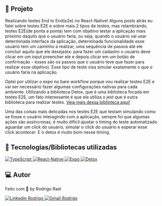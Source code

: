 ## :page_with_curl: Projeto

Realizando testes End to End(e2e) no React-Native!
<LINKEDIN>
Alguns posts atrás eu falei sobre testes E2E e sobre mais 2 tipos de testes, mas relambrando, testes E2E(de ponta a ponta) tem com objetivo testar a aplicação mais próximo daquilo que o usuário faria, ou seja, quando o usuário vai usar determinada interface da aplicação, determinada funcionalidade esse usuário tem um caminho a realizar, uma sequência de passos até ele concluir aquilo que ele deseja(ex: para fazer um cadastro o usuário deve clicar em um input preencher ele e depois clicar em um botão de confirmação - esses são os passos que o usuário teve que fazer para realizar esse objetivo). Esse tipo de teste visa simular exatamente o que o usuário faria na aplicação.
<LINKEDIN />

Optei por utilizar o expo no bare workflow porque vou realizar testes E2E e vai ser necessário fazer algumas configurações nativas para cada ambiente.
Utilizando a biblioteca Detox, que é uma biblioteca focada em testes E2E, um fato interessante é que ela utiliza o jest que é outra biblioteca para realizar testes.
[Veja mais dessa biblioteca aqui!](https://github.com/wix/Detox)

Uma das coisas mais delicadas nos testes E2E que testam simulando como se fosse o usuário interagindo com a aplicação, sempre foi que algumas ações são assíncronas, é muito difícil ajustar o timing do teste automatizado aguardar um click do usuário, simular o click do usuário e esperar esse click acontecer. E o detox é muito bom nesse timing.


## 🚀 Tecnologias/Bibliotecas utilizadas
  
<a href="https://www.typescriptlang.org/" target="_blank"> <img src="https://img.shields.io/badge/-TypeScript-3178C6?style=flat-square&logo=TypeScript&logoColor=white" alt="TypeScript"> </a>
<a href="https://reactnative.dev/" target="_blank"> <img src="https://img.shields.io/badge/-ReactNative-61DAFB?style=flat-square&logo=React&logoColor=white" alt="React-Native"> </a>
<a href="https://expo.dev/" target="_blank"> <img src="https://img.shields.io/badge/-Expo-32373E?style=flat-square&logo=expo&logoColor=white" alt="Expo"> </a>
<a href="https://github.com/wix/Detox" target="_blank"> <img src="https://img.shields.io/badge/-Detox-1F6FEB?style=flat-square&logo=detox&logoColor=white" alt="Detox"> </a>

## 💻 Autor

Feito com 💜 by Rodrigo Rael

<a href="https://www.linkedin.com/in/rodrigo-rael-a7a4b51a9/" target="_blank"> <img src="https://img.shields.io/badge/-RodrigoRael-blue?style=flat-square&logo=Linkedin&logoColor=white&link=https" alt="Linkedin Rodrigo"> </a>
<a href="https://img.shields.io/badge/-rodrigorael53@gmail.com-c14438?style=flat-square&logo=Gmail&logoColor=white&link=mailto:rodrigorael53@gmail.com" target="_blank"> <img src="https://img.shields.io/badge/-rodrigorael53@gmail.com-c14438?style=flat-square&logo=Gmail&logoColor=white&link=mailto:rodrigorael53@gmail.com" alt="Gmail Rodrigo"> </a>